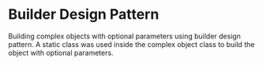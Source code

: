 # Builder Design Pattern
Building complex objects with optional parameters using builder design pattern. A static class was used inside the complex object class to build the object with optional parameters.
